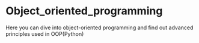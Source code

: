 # Object_oriented_programming
Here you can dive into object-oriented programming and find out advanced principles used in OOP(Python) 
